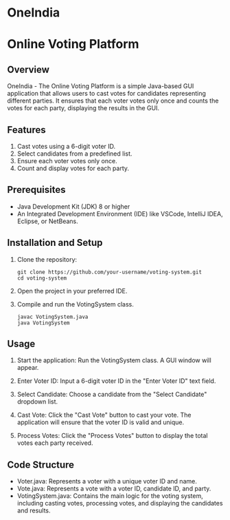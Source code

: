 # OneIndia
# Online Voting Platform

## Overview
OneIndia - The Online Voting Platform is a simple Java-based GUI application that allows users to cast votes for candidates representing different parties. It ensures that each voter votes only once and counts the votes for each party, displaying the results in the GUI.

## Features
1. Cast votes using a 6-digit voter ID.
2. Select candidates from a predefined list.
3. Ensure each voter votes only once.
4. Count and display votes for each party.

## Prerequisites
* Java Development Kit (JDK) 8 or higher
* An Integrated Development Environment (IDE) like VSCode, IntelliJ IDEA, Eclipse, or NetBeans.

## Installation and Setup
1. Clone the repository:
    ```
    git clone https://github.com/your-username/voting-system.git
    cd voting-system

   ```

2. Open the project in your preferred IDE.
3. Compile and run the VotingSystem class.
    ```
    javac VotingSystem.java
    java VotingSystem

   ```

## Usage
1. Start the application: Run the VotingSystem class. A GUI window will appear.

2. Enter Voter ID: Input a 6-digit voter ID in the "Enter Voter ID" text field.

3. Select Candidate: Choose a candidate from the "Select Candidate" dropdown list.

4. Cast Vote: Click the "Cast Vote" button to cast your vote. The application will ensure that the voter ID is valid and unique.

5. Process Votes: Click the "Process Votes" button to display the total votes each party received.

## Code Structure
* Voter.java: Represents a voter with a unique voter ID and name.
* Vote.java: Represents a vote with a voter ID, candidate ID, and party.
* VotingSystem.java: Contains the main logic for the voting system, including casting votes, processing votes, and displaying the candidates and results.
   


